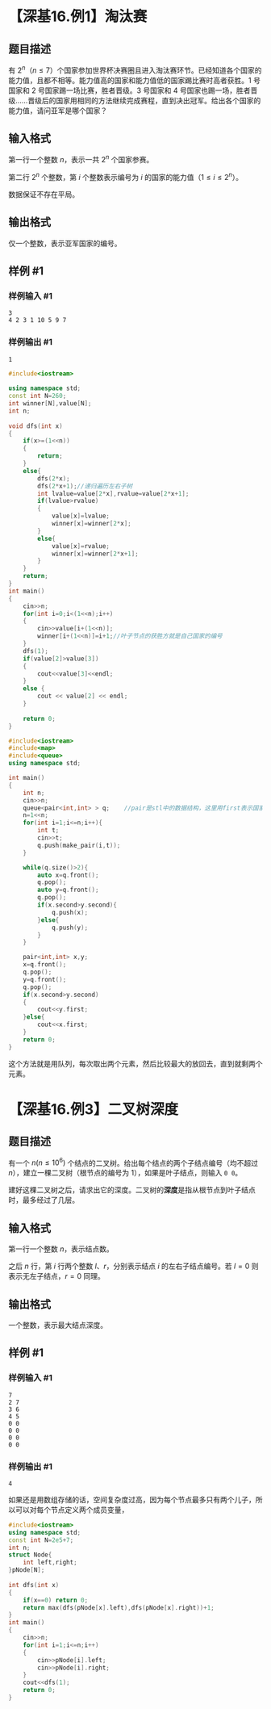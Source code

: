 # 【深基16.例1】淘汰赛

## 题目描述

有 $2^n$（$n\le7$）个国家参加世界杯决赛圈且进入淘汰赛环节。已经知道各个国家的能力值，且都不相等。能力值高的国家和能力值低的国家踢比赛时高者获胜。1 号国家和 2 号国家踢一场比赛，胜者晋级。3 号国家和 4 号国家也踢一场，胜者晋级……晋级后的国家用相同的方法继续完成赛程，直到决出冠军。给出各个国家的能力值，请问亚军是哪个国家？

## 输入格式

第一行一个整数 $n$，表示一共 $2^n$ 个国家参赛。

第二行 $2^n$ 个整数，第 $i$ 个整数表示编号为 $i$ 的国家的能力值（$1\leq i \leq 2^n$）。

数据保证不存在平局。

## 输出格式

仅一个整数，表示亚军国家的编号。

## 样例 #1

### 样例输入 #1

```
3
4 2 3 1 10 5 9 7
```

### 样例输出 #1

```
1
```

```cpp
#include<iostream>  
  
using namespace std;  
const int N=260;  
int winner[N],value[N];  
int n;  
  
void dfs(int x)  
{  
    if(x>=(1<<n))  
    {  
        return;  
    }  
    else{  
        dfs(2*x);  
        dfs(2*x+1);//递归遍历左右子树  
        int lvalue=value[2*x],rvalue=value[2*x+1];  
        if(lvalue>rvalue)  
        {  
            value[x]=lvalue;  
            winner[x]=winner[2*x];  
        }  
        else{  
            value[x]=rvalue;  
            winner[x]=winner[2*x+1];  
        }  
    }  
    return;  
}  
int main()  
{  
    cin>>n;  
    for(int i=0;i<(1<<n);i++)  
    {  
        cin>>value[i+(1<<n)];  
        winner[i+(1<<n)]=i+1;//叶子节点的获胜方就是自己国家的编号  
    }  
    dfs(1);  
    if(value[2]>value[3])  
    {  
        cout<<value[3]<<endl;  
    }  
    else {  
        cout << value[2] << endl;  
    }  
  
    return 0;  
}
```

```cpp
#include<iostream>
#include<map>
#include<queue>
using namespace std;

int main()
{
    int n;
    cin>>n;
    queue<pair<int,int> > q;	//pair是stl中的数据结构，这里用first表示国家号，second表示国家实力
    n=1<<n;
    for(int i=1;i<=n;i++){
        int t;
        cin>>t;
        q.push(make_pair(i,t));
    }

    while(q.size()>2){
        auto x=q.front();
        q.pop();
        auto y=q.front();
        q.pop();
        if(x.second>y.second){
            q.push(x);
        }else{
            q.push(y);
        }
    }

    pair<int,int> x,y;
    x=q.front();
    q.pop();
    y=q.front();
    q.pop();
    if(x.second>y.second)
    {
        cout<<y.first;
    }else{
        cout<<x.first;
    }
    return 0;
}
```
这个方法就是用队列，每次取出两个元素，然后比较最大的放回去，直到就剩两个元素。

# 【深基16.例3】二叉树深度

## 题目描述

有一个 $n(n \le 10^6)$ 个结点的二叉树。给出每个结点的两个子结点编号（均不超过 $n$），建立一棵二叉树（根节点的编号为 $1$），如果是叶子结点，则输入 `0 0`。

建好这棵二叉树之后，请求出它的深度。二叉树的**深度**是指从根节点到叶子结点时，最多经过了几层。

## 输入格式

第一行一个整数 $n$，表示结点数。

之后 $n$ 行，第 $i$ 行两个整数 $l$、$r$，分别表示结点 $i$ 的左右子结点编号。若 $l=0$ 则表示无左子结点，$r=0$ 同理。

## 输出格式

一个整数，表示最大结点深度。

## 样例 #1

### 样例输入 #1

```
7
2 7
3 6
4 5
0 0
0 0
0 0
0 0
```

### 样例输出 #1

```
4
```
如果还是用数组存储的话，空间复杂度过高，因为每个节点最多只有两个儿子，所以可以对每个节点定义两个成员变量，
```cpp
#include<iostream>  
using namespace std;  
const int N=2e5+7;  
int n;  
struct Node{  
    int left,right;  
}pNode[N];  
  
int dfs(int x)  
{  
    if(x==0) return 0;  
    return max(dfs(pNode[x].left),dfs(pNode[x].right))+1;  
}  
int main()  
{  
    cin>>n;  
    for(int i=1;i<=n;i++)  
    {  
        cin>>pNode[i].left;  
        cin>>pNode[i].right;  
    }  
    cout<<dfs(1);  
    return 0;  
}
```